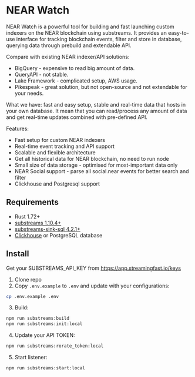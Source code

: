 # NEAR Watch

NEAR Watch is a powerful tool for building and fast launching custom indexers on the NEAR blockchain using substreams. 
It provides an easy-to-use interface for tracking blockchain events, filter and store in database, querying data through prebuild and extendable API.

Compare with existing NEAR indexer/API solutions:
- BigQuery - expensive to read big amount of data.
- QueryAPI - not stable.
- Lake Framework - complicated setup, AWS usage.
- Pikespeak - great solution, but not open-source and not extendable for your needs.

What we have: fast and easy setup, stable and real-time data that hosts in your own database. 
It mean that you can read/process any amount of data and get real-time updates combined with pre-defined API.

Features:
- Fast setup for custom NEAR indexers
- Real-time event tracking and API support
- Scalable and flexible architecture
- Get all historical data for NEAR blockchain, no need to run node
- Small size of data storage - optimised for most-important data only
- NEAR Social support - parse all social.near events for better search and filter
- Clickhouse and Postgresql support

## Requirements

- Rust 1.72+
- [substreams 1.10.4+](https://github.com/streamingfast/substreams/releases)
- [substreams-sink-sql 4.2.1+](https://github.com/streamingfast/substreams-sink-sql/releases)
- [Clickhouse](https://clickhouse.com/docs/en/install) or PostgreSQL database

## Install

Get your SUBSTREAMS_API_KEY from https://app.streamingfast.io/keys

1. Clone repo
2. Copy `.env.example` to `.env` and update with your configurations:
```bash
cp .env.example .env
```

3. Build:
```bash
npm run substreams:build
npm run substreams:init:local
```
4. Update your API TOKEN:
```bash
npm run substreams:rorate_token:local
```
5. Start listener:
```bash
npm run substreams:start:local
```
